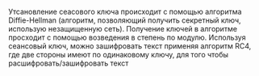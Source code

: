 Утсановление сеасового ключа происходит с помощью алгоритма Diffie-Hellman (алгоритм, позволяющий получить секретный ключ, использую незащищенную сеть). Получение ключей в алгоритме проcходит с помощью возведения в степень по модулю.
Используя сеансовый ключ, можно зашифровать текст применяя алгоритм RC4, где две стороны имеют по одинаковому ключу, для того чтобы расшифровать/зашифровать текст
